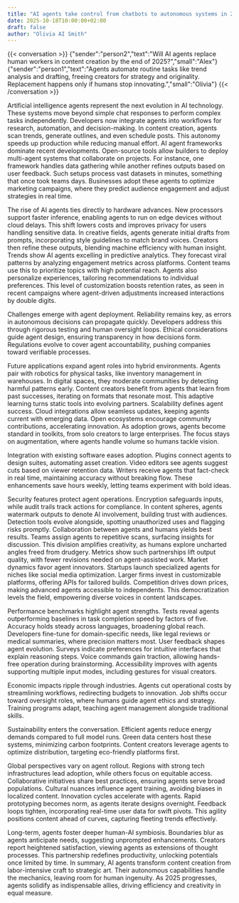 ```yaml
---
title: "AI agents take control from chatbots to autonomous systems in 2025"
date: 2025-10-18T10:00:00+02:00
draft: false
author: "Olivia AI Smith"
---
```


{{< conversation >}}
{"sender":"person2","text":"Will AI agents replace human workers in content creation by the end of 2025?","small":"Alex"}
{"sender":"person1","text":"Agents automate routine tasks like trend analysis and drafting, freeing creators for strategy and originality. Replacement happens only if humans stop innovating.","small":"Olivia"}
{{< /conversation >}}

Artificial intelligence agents represent the next evolution in AI technology. These systems move beyond simple chat responses to perform complex tasks independently. Developers now integrate agents into workflows for research, automation, and decision-making. In content creation, agents scan trends, generate outlines, and even schedule posts. This autonomy speeds up production while reducing manual effort.
AI agent frameworks dominate recent developments. Open-source tools allow builders to deploy multi-agent systems that collaborate on projects. For instance, one framework handles data gathering while another refines outputs based on user feedback. Such setups process vast datasets in minutes, something that once took teams days. Businesses adopt these agents to optimize marketing campaigns, where they predict audience engagement and adjust strategies in real time.

The rise of AI agents ties directly to hardware advances. New processors support faster inference, enabling agents to run on edge devices without cloud delays. This shift lowers costs and improves privacy for users handling sensitive data. In creative fields, agents generate initial drafts from prompts, incorporating style guidelines to match brand voices. Creators then refine these outputs, blending machine efficiency with human insight.
Trends show AI agents excelling in predictive analytics. They forecast viral patterns by analyzing engagement metrics across platforms. Content teams use this to prioritize topics with high potential reach. Agents also personalize experiences, tailoring recommendations to individual preferences. This level of customization boosts retention rates, as seen in recent campaigns where agent-driven adjustments increased interactions by double digits.

Challenges emerge with agent deployment. Reliability remains key, as errors in autonomous decisions can propagate quickly. Developers address this through rigorous testing and human oversight loops. Ethical considerations guide agent design, ensuring transparency in how decisions form. Regulations evolve to cover agent accountability, pushing companies toward verifiable processes.

Future applications expand agent roles into hybrid environments. Agents pair with robotics for physical tasks, like inventory management in warehouses. In digital spaces, they moderate communities by detecting harmful patterns early. Content creators benefit from agents that learn from past successes, iterating on formats that resonate most. This adaptive learning turns static tools into evolving partners.
Scalability defines agent success. Cloud integrations allow seamless updates, keeping agents current with emerging data. Open ecosystems encourage community contributions, accelerating innovation. As adoption grows, agents become standard in toolkits, from solo creators to large enterprises. The focus stays on augmentation, where agents handle volume so humans tackle vision.

Integration with existing software eases adoption. Plugins connect agents to design suites, automating asset creation. Video editors see agents suggest cuts based on viewer retention data. Writers receive agents that fact-check in real time, maintaining accuracy without breaking flow. These enhancements save hours weekly, letting teams experiment with bold ideas.

Security features protect agent operations. Encryption safeguards inputs, while audit trails track actions for compliance. In content spheres, agents watermark outputs to denote AI involvement, building trust with audiences. Detection tools evolve alongside, spotting unauthorized uses and flagging risks promptly.
Collaboration between agents and humans yields best results. Teams assign agents to repetitive scans, surfacing insights for discussion. This division amplifies creativity, as humans explore uncharted angles freed from drudgery. Metrics show such partnerships lift output quality, with fewer revisions needed on agent-assisted work.
Market dynamics favor agent innovators. Startups launch specialized agents for niches like social media optimization. Larger firms invest in customizable platforms, offering APIs for tailored builds. Competition drives down prices, making advanced agents accessible to independents. This democratization levels the field, empowering diverse voices in content landscapes.

Performance benchmarks highlight agent strengths. Tests reveal agents outperforming baselines in task completion speed by factors of five. Accuracy holds steady across languages, broadening global reach. Developers fine-tune for domain-specific needs, like legal reviews or medical summaries, where precision matters most.
User feedback shapes agent evolution. Surveys indicate preferences for intuitive interfaces that explain reasoning steps. Voice commands gain traction, allowing hands-free operation during brainstorming. Accessibility improves with agents supporting multiple input modes, including gestures for visual creators.

Economic impacts ripple through industries. Agents cut operational costs by streamlining workflows, redirecting budgets to innovation. Job shifts occur toward oversight roles, where humans guide agent ethics and strategy. Training programs adapt, teaching agent management alongside traditional skills.

Sustainability enters the conversation. Efficient agents reduce energy demands compared to full model runs. Green data centers host these systems, minimizing carbon footprints. Content creators leverage agents to optimize distribution, targeting eco-friendly platforms first.

Global perspectives vary on agent rollout. Regions with strong tech infrastructures lead adoption, while others focus on equitable access. Collaborative initiatives share best practices, ensuring agents serve broad populations. Cultural nuances influence agent training, avoiding biases in localized content.
Innovation cycles accelerate with agents. Rapid prototyping becomes norm, as agents iterate designs overnight. Feedback loops tighten, incorporating real-time user data for swift pivots. This agility positions content ahead of curves, capturing fleeting trends effectively.

Long-term, agents foster deeper human-AI symbiosis. Boundaries blur as agents anticipate needs, suggesting unprompted enhancements. Creators report heightened satisfaction, viewing agents as extensions of thought processes. This partnership redefines productivity, unlocking potentials once limited by time.
In summary, AI agents transform content creation from labor-intensive craft to strategic art. Their autonomous capabilities handle the mechanics, leaving room for human ingenuity. As 2025 progresses, agents solidify as indispensable allies, driving efficiency and creativity in equal measure.